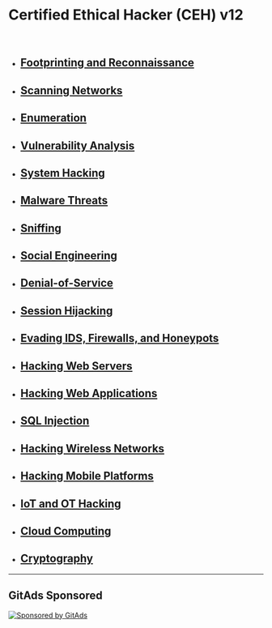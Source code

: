 # Certified Ethical Hacker (CEH) v12

<br>

- ## [Footprinting and Reconnaissance](modules/Footprinting_and_Reconnaissance.md)
- ## [Scanning Networks](modules/Scanning_Networks.md)
- ## [Enumeration](modules/Enumeration.md)
- ## [Vulnerability Analysis](modules/Vulnerability_Analysis.md)
- ## [System Hacking](modules/System_Hacking.md)
- ## [Malware Threats](modules/Malware_Threats.md)
- ## [Sniffing](modules/Sniffing.md)
- ## [Social Engineering](modules/Social_Engineering.md)
- ## [Denial-of-Service](modules/Denial_of_Service.md)
- ## [Session Hijacking](modules/Session_Hijacking.md)
- ## [Evading IDS, Firewalls, and Honeypots](modules/Evading_IDS_Firewalls_and_Honeypots.md)
- ## [Hacking Web Servers](modules/Hacking_Web_Servers.md)
- ## [Hacking Web Applications](modules/Hacking_Web_Applications.md)
- ## [SQL Injection](modules/SQL_Injection.md)
- ## [Hacking Wireless Networks](modules/Hacking_Wireless_Networks.md)
- ## [Hacking Mobile Platforms](modules/Hacking_Mobile_Platforms.md)
- ## [IoT and OT Hacking](modules/IoT_and_OT_Hacking.md)
- ## [Cloud Computing](modules/Cloud_Computing.md)
- ## [Cryptography](modules/Cryptography.md)

---

## GitAds Sponsored
[![Sponsored by GitAds](https://gitads.dev/v1/ad-serve?source=aftab700/ceh_notes@github)](https://gitads.dev/v1/ad-track?source=aftab700/ceh_notes@github)

